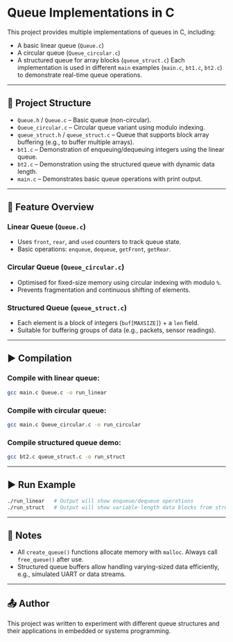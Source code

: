 # Queue Implementations in C

This project provides multiple implementations of queues in C, including:
- A basic linear queue (`Queue.c`)
- A circular queue (`Queue_circular.c`)
- A structured queue for array blocks (`queue_struct.c`)
Each implementation is used in different `main` examples (`main.c`, `bt1.c`, `bt2.c`) to demonstrate real-time queue operations.

---

## 📁 Project Structure

- `Queue.h` / `Queue.c` – Basic queue (non-circular).
- `Queue_circular.c` – Circular queue variant using modulo indexing.
- `queue_struct.h` / `queue_struct.c` – Queue that supports block array buffering (e.g., to buffer multiple arrays).
- `bt1.c` – Demonstration of enqueuing/dequeuing integers using the linear queue.
- `bt2.c` – Demonstration using the structured queue with dynamic data length.
- `main.c` – Demonstrates basic queue operations with print output.

---

## 🧠 Feature Overview

### Linear Queue (`Queue.c`)
- Uses `front`, `rear`, and `used` counters to track queue state.
- Basic operations: `enqueue`, `dequeue`, `getFront`, `getRear`.

### Circular Queue (`Queue_circular.c`)
- Optimised for fixed-size memory using circular indexing with modulo `%`.
- Prevents fragmentation and continuous shifting of elements.

### Structured Queue (`queue_struct.c`)
- Each element is a block of integers (`buf[MAXSIZE]`) + a `len` field.
- Suitable for buffering groups of data (e.g., packets, sensor readings).

---

## ▶️ Compilation

### Compile with linear queue:
```bash
gcc main.c Queue.c -o run_linear
```

### Compile with circular queue:
```bash
gcc main.c Queue_circular.c -o run_circular
```

### Compile structured queue demo:
```bash
gcc bt2.c queue_struct.c -o run_struct
```

---

## ▶️ Run Example
```bash
./run_linear   # Output will show enqueue/dequeue operations
./run_struct   # Output will show variable-length data blocks from structured queue
```

---

## 📝 Notes

- All `create_queue()` functions allocate memory with `malloc`. Always call `free_queue()` after use.
- Structured queue buffers allow handling varying-sized data efficiently, e.g., simulated UART or data streams.

---

## 📤 Author

This project was written to experiment with different queue structures and their applications in embedded or systems programming.
